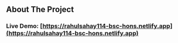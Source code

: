 ## About The Project
### Live Demo: [https://rahulsahay114-bsc-hons.netlify.app](https://rahulsahay114-bsc-hons.netlify.app)
